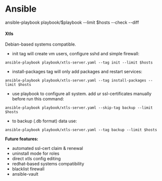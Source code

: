 # Ansible

ansible-playbook playbook/$playbook --limit $hosts --check --diff

#### Xtls 
Debian-based systems compatible.

- init tag will create vm users, configure sshd and simple firewall:
```
ansible-playbook playbook/xtls-server.yaml --tag init --limit $hosts
```
- install-packages tag will only add packages and restart services:
```
ansible-playbook playbook/xtls-server.yaml --tag install-packages --limit $hosts
```
- use playbook to configure all system.
add ur ssl-certificates manually 
before run this command:
```
ansible-playbook playbook/xtls-server.yaml --skip-tag backup --limit $hosts
```
- to backup (.db format) data use:
```
ansible-playbook playbook/xtls-server.yaml --tag backup --limit $hosts
```

**Future features:**  
- automated ssl-cert claim & renewal
- uninstall mode for roles
- direct xtls config editing
- redhat-based systems compatibility
- blacklist firewall
- ansible-vault